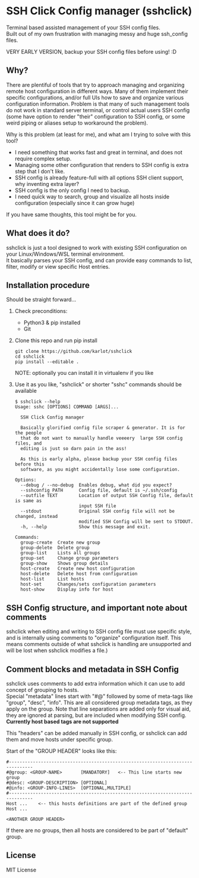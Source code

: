 # SSH Click Config manager (sshclick)

Terminal based assisted management of your SSH config files.  
Built out of my own frustration with managing messy and huge ssh_config files.

VERY EARLY VERSION, backup your SSH config files before using! :D

## Why?

There are plentiful of tools that try to approach managing and organizing remote host configuration in different ways. Many of them implement their specific configurations, and/or full UIs how to save and organize various configuration information.
Problem is that many of such management tools do not work in standard server terminal, or control actual users SSH config (some have option to render "their" configuration to SSH config, or some weird piping or aliases setup to workaround the problem).

Why is this problem (at least for me), and what am I trying to solve with this tool?
* I need something that works fast and great in terminal, and does not require complex setup.
* Managing some other configuration that renders to SSH config is extra step that I don't like.
* SSH config is already feature-full with all options SSH client support, why inventing extra layer?
* SSH config is the only config I need to backup.
* I need quick way to search, group and visualize all hosts inside configuration (especially since it can grow huge)

If you have same thoughts, this tool might be for you.

## What does it do?

sshclick is just a tool designed to work with existing SSH configuration on your Linux/Windows/WSL terminal environment.  
It basically parses your SSH config, and can provide easy commands to list, filter, modify or view specific Host entries.

## Installation procedure

Should be straight forward...  
1. Check preconditions:
    - Python3 & pip installed
    - Git

2. Clone this repo and run pip install
    ```console
    git clone https://github.com/karlot/sshclick
    cd sshclick
    pip install --editable .
    ```
    NOTE: optionally you can install it in virtualenv if you like

3. Use it as you like, "sshclick" or shorter "sshc" commands should be available
    ```
    $ sshclick --help
    Usage: sshc [OPTIONS] COMMAND [ARGS]...

      SSH Click Config manager

      Basically glorified config file scraper & generator. It is for the people
      that do not want to manually handle veeeery  large SSH config files, and
      editing is just so darn pain in the ass!

      As this is early alpha, please backup your SSH config files before this
      software, as you might accidentally lose some configuration.

    Options:
      --debug / --no-debug  Enables debug, what did you expect?
      --sshconfig PATH      Config file, default is ~/.ssh/config
      --outfile TEXT        Location of output SSH Config file, default is same as
                            input SSH file
      --stdout              Original SSH config file will not be changed, instead
                            modified SSH Config will be sent to STDOUT.
      -h, --help            Show this message and exit.

    Commands:
      group-create  Create new group
      group-delete  Delete group
      group-list    Lists all groups
      group-set     Change group parameters
      group-show    Shows group details
      host-create   Create new host configuration
      host-delete   Delete host from configuration
      host-list     List hosts
      host-set      Changes/sets configuration parameters
      host-show     Display info for host
    ```

## SSH Config structure, and important note about comments

sshclick when editing and writing to SSH config file must use specific style, and is internally using comments to "organize" configuration itself. This means comments outside of what sshclick is handling are unsupported and will be lost when sshclick modifies a file.)

## Comment blocks and metadata in SSH Config

sshclick uses comments to add extra information which it can use to add concept of grouping to hosts.  
Special "metadata" lines start with "#@" followed by some of meta-tags like "group", "desc", "info". This are all considered group metadata tags, as they apply on the group. Note that line separations are added only for visual aid, they are ignored at parsing, but are included when modifying SSH config.  
**Currently host based tags are not supported**

This "headers" can be added manually in SSH config, or sshclick can add them and move hosts under specific group.

Start of the "GROUP HEADER" looks like this:
```
#-------------------------------------------------------------------------------
#@group: <GROUP-NAME>       [MANDATORY]   <-- This line starts new group
#@desc: <GROUP-DESCRIPTION> [OPTIONAL]
#@info: <GROUP-INFO-LINES>  [OPTIONAL,MULTIPLE]
#-------------------------------------------------------------------------------
Host ...    <-- this hosts definitions are part of the defined group
Host ...

<ANOTHER GROUP HEADER>
```

If there are no groups, then all hosts are considered to be part of "default" group.


## License
MIT License
